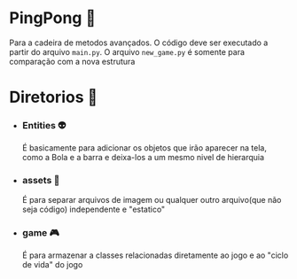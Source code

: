 # PingPong 🏓
 Para a cadeira de metodos avançados. 
 O código deve ser executado a partir do arquivo `main.py`. O arquivo `new_game.py` é somente para comparação com a nova estrutura
 
# Diretorios 📁
- ### Entities 👽
   É basicamente para adicionar os objetos que irão aparecer na tela, como a Bola e a barra e deixa-los a um mesmo nivel de hierarquia
- ### assets 💄
  É para separar arquivos de imagem ou qualquer outro arquivo(que não seja código) independente e "estatico"
  
- ### game 🎮
   É para armazenar a classes relacionadas diretamente ao jogo e ao "ciclo de vida" do jogo
   
  
